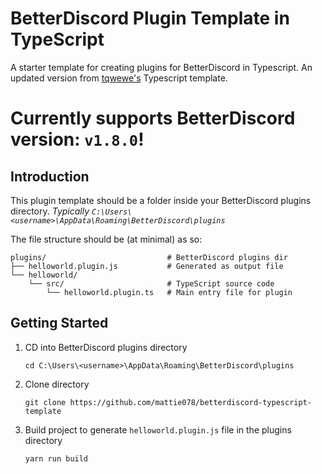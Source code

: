 # BetterDiscord Plugin Template in TypeScript
A starter template for creating plugins for BetterDiscord in Typescript. An updated version from [tqwewe's](https://github.com/tqwewe/betterdiscord-typescript-template) Typescript template.

# **Currently supports BetterDiscord version: `v1.8.0`!**

## Introduction
This plugin template should be a folder inside your BetterDiscord plugins directory.
*Typically `C:\Users\<username>\AppData\Roaming\BetterDiscord\plugins`*

The file structure should be (at minimal) as so:

```
plugins/                           # BetterDiscord plugins dir
├── helloworld.plugin.js           # Generated as output file
└── helloworld/
    └── src/                       # TypeScript source code
        └── helloworld.plugin.ts   # Main entry file for plugin
```

## Getting Started

1. CD into BetterDiscord plugins directory

   `cd C:\Users\<username>\AppData\Roaming\BetterDiscord\plugins`

2. Clone directory

   `git clone https://github.com/mattie078/betterdiscord-typescript-template`

3. Build project to generate `helloworld.plugin.js` file in the plugins directory

   `yarn run build`
